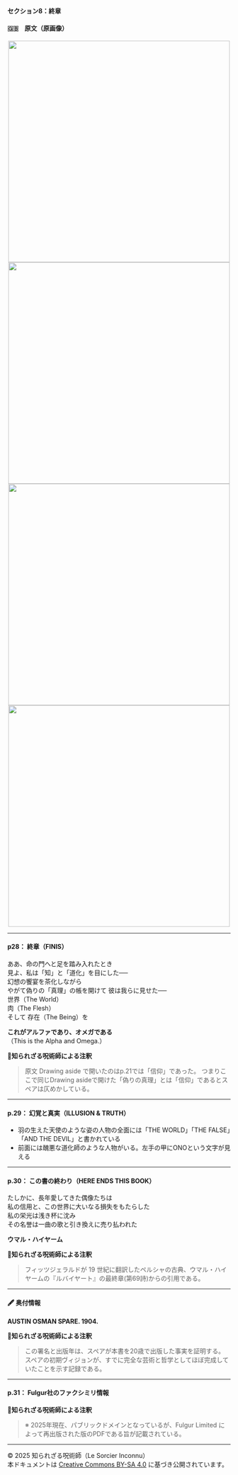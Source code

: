 #### セクション8：終章

#### 🇬🇧　原文（原画像）

<div align="center">
 <img src="if28.png" width="500"><br>
 <img src="if29.png" width="500"><br>
 <img src="if30.png" width="500"><br>
 <img src="if31.png" width="500"><br>
</div>

---

#### p28： 終章（FINIS）

ああ、命の門へと足を踏み入れたとき  
見よ、私は「知」と「道化」を目にした──  
幻想の饗宴を茶化しながら  
やがて偽りの「真理」の帳を開けて
彼は我らに見せた──  
世界（The World）  
肉（The Flesh）  
そして 存在（The Being）を  

**これがアルファであり、オメガである**  
（This is the Alpha and Omega.）


**🐌知られざる呪術師による注釈**
> 原文 Drawing aside で開いたのはp.21では「信仰」であった。
> つまりここで同じDrawing asideで開けた「偽りの真理」とは「信仰」であるとスペアは仄めかしている。

---

#### p.29： 幻覚と真実（ILLUSION & TRUTH）

- 羽の生えた天使のような姿の人物の全面には「THE WORLD」「THE FALSE」「AND THE DEVIL」と書かれている
- 前面には醜悪な道化師のような人物がいる。左手の甲にONOという文字が見える
  
---

#### p.30： この書の終わり（HERE ENDS THIS BOOK）

たしかに、長年愛してきた偶像たちは  
私の信用と、この世界に大いなる損失をもたらした  
私の栄光は浅き杯に沈み  
その名誉は一曲の歌と引き換えに売り払われた

**ウマル・ハイヤーム**

**🐌知られざる呪術師による注釈**
> フィッツジェラルドが 19 世紀に翻訳したペルシャの古典、ウマル・ハイヤームの『ルバイヤート』の最終章(第69詩)からの引用である。

---

#### 🖋️ 奥付情報

**AUSTIN OSMAN SPARE. 1904.**

**🐌知られざる呪術師による注釈**
>この署名と出版年は、スペアが本書を20歳で出版した事実を証明する。スペアの初期ヴィジョンが、すでに完全な芸術と哲学としてほぼ完成していたことを示す記録である。

---

#### p.31： Fulgur社のファクシミリ情報

**🐌知られざる呪術師による注釈**
>※ 2025年現在、パブリックドメインとなっているが、Fulgur Limited によって再出版された版のPDFである旨が記載されている。

---

© 2025 知られざる呪術師（Le Sorcier Inconnu）  
本ドキュメントは [Creative Commons BY-SA 4.0](https://creativecommons.org/licenses/by-sa/4.0/deed.ja) に基づき公開されています。
